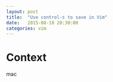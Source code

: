 ```yaml
---
layout: post
title:  "Use control-s to save in Vim"
date:   2015-08-10 20:30:00
categories: vim
---
```


# Context
mac

